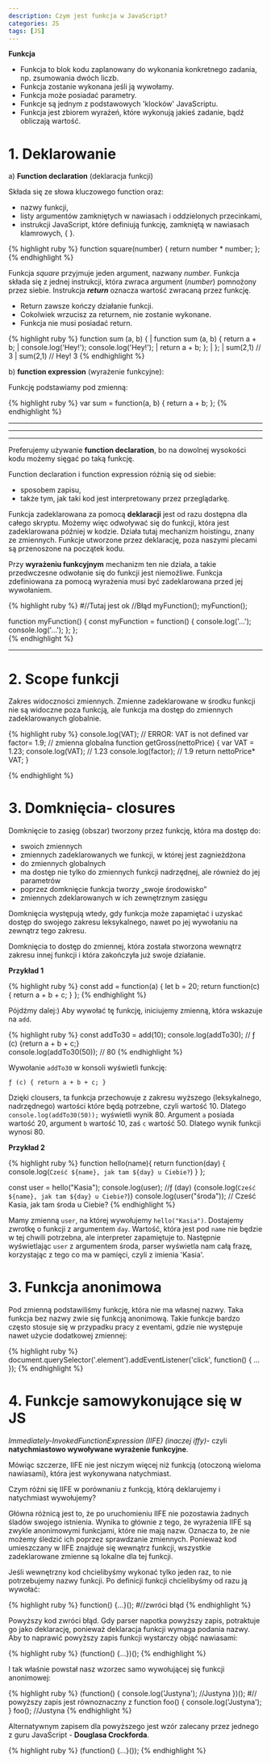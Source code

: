 ```yaml
---
description: Czym jest funkcja w JavaScript?
categories: JS
tags: [JS]
---
```

 **Funkcja**
+ Funkcja to blok kodu zaplanowany do wykonania konkretnego zadania, np. zsumowania dwóch liczb. 
+ Funkcja zostanie wykonana jeśli ją wywołamy. 
+ Funkcja może posiadać parametry.
+ Funkcje są jednym z podstawowych 'klocków' JavaScriptu. 
+ Funkcja jest zbiorem wyrażeń, które wykonują jakieś zadanie, bądź obliczają wartość.

# **1. Deklarowanie**

a) **Function declaration** (deklaracja funkcji)

Składa się ze słowa kluczowego function oraz:
+ nazwy funkcji,
+ listy argumentów zamkniętych w nawiasach i oddzielonych przecinkami,
+ instrukcji JavaScript, które definiują funkcję, zamkniętą w nawiasach klamrowych, 
{ }.

{% highlight ruby %}
function square(number) {
  return number * number;
};
{% endhighlight %}



Funkcja _square_ przyjmuje jeden argument, nazwany _number_. 
Funkcja składa się z jednej instrukcji, która zwraca argument (_number_) pomnożony przez siebie. 
Instrukcja **_return_** oznacza wartość zwracaną przez funkcję.
*	Return zawsze kończy działanie funkcji. 
*	Cokolwiek wrzucisz za returnem, nie zostanie wykonane.
*	Funkcja nie musi posiadać return.

{% highlight ruby %}
function sum (a, b) {               |   function sum (a, b) { 
return a + b;                       |   console.log('Hey!');
console.log('Hey!');                |   return a + b; 
};                                  |   };
                                    |
sum(2,1)    // 3                    |   sum(2,1)    //  Hey! 3 
{% endhighlight %}

b) **function expression** (wyrażenie funkcyjne):

Funkcję podstawiamy pod zmienną:

{% highlight ruby %}
var sum = function(a, b) { 
return a + b; 
};
{% endhighlight %}

***
***
***

Preferujemy używanie **function declaration**, bo na dowolnej wysokości kodu możemy sięgać po taką funkcję.

Function declaration i function expression różnią się od siebie:
- sposobem zapisu, 
- także tym, jak taki kod jest interpretowany przez przeglądarkę.

Funkcja zadeklarowana za pomocą **deklaracji** jest od razu dostępna dla całego skryptu. Możemy więc odwoływać się do funkcji, która jest zadeklarowana później w kodzie. Działa tutaj mechanizm hoistingu, znany ze zmiennych. Funkcje utworzone przez deklarację, poza naszymi plecami są przenoszone na początek kodu.

Przy **wyrażeniu funkcyjnym** mechanizm ten nie działa, a takie przedwczesne odwołanie się do funkcji jest niemożliwe. Funkcja zdefiniowana za pomocą wyrażenia musi być zadeklarowana przed jej wywołaniem.

{% highlight ruby %}
#//Tutaj jest ok                           //Błąd
myFunction();                         myFunction();                    

function myFunction() {               const myFunction = function() {
    console.log('...');                  console.log('...');
};                                     };                                       
{% endhighlight %}


---

# **2.	Scope funkcji**
Zakres widoczności zmiennych.
Zmienne zadeklarowane w środku funkcji nie są widoczne poza funkcją, ale funkcja ma dostęp do zmiennych zadeklarowanych globalnie.

{% highlight ruby %}
console.log(VAT); 		   // ERROR: VAT is not defined 
var factor= 1.9; 		   // zmienna globalna
function getGross(nettoPrice) { 
var VAT = 1.23; 
console.log(VAT);               // 1.23 
console.log(factor);            // 1.9
return nettoPrice* VAT;
}

{% endhighlight %}

# **3.	Domknięcia- closures**
Domknięcie to zasięg (obszar) tworzony przez funkcję, która ma dostęp do:
+ swoich zmiennych
+ zmiennych zadeklarowanych we funkcji, w której jest zagnieżdżona
+ do zmiennych globalnych
+ ma dostęp nie tylko do zmiennych funkcji nadrzędnej, ale również do jej parametrów
+ poprzez domknięcie funkcja tworzy „swoje środowisko”
+ zmiennych zdeklarowanych w ich zewnętrznym zasięgu

Domknięcia występują wtedy, gdy funkcja może zapamiętać i uzyskać dostęp do swojego zakresu leksykalnego, nawet po jej wywołaniu na zewnątrz tego zakresu.

Domknięcia to dostęp do zmiennej, która została stworzona wewnątrz zakresu innej funkcji i która zakończyła już swoje działanie.

**Przykład 1**


{% highlight ruby %}
const add = function(a) {
    let b = 20;
    return function(c) {
        return a + b + c;
    }
};
{% endhighlight %}

Pójdźmy dalej:) Aby wywołać tę funkcję, iniciujemy zmienną, która wskazuje na `add`.


{% highlight ruby %}
const addTo30 = add(10);
console.log(addTo30);            //  ƒ (c) {return a + b + c;}       
console.log(addTo30(50));       // 80
{% endhighlight %}

Wywołanie `addTo30` w konsoli wyświetli funkcję:

`ƒ (c) {
         return a + b + c;
     }`

Dzięki clousers, ta funkcja przechowuje z zakresu wyższego (leksykalnego, nadrzędnego) wartości które będą potrzebne, czyli wartość 10.
Dlatego `console.log(addTo30(50));` wyświetli wynik 80. Argument `a` posiada wartość 20, argument `b` wartość 10, zaś `c` wartość 50. Dlatego wynik funkcji wynosi 80.

**Przykład 2**

{% highlight ruby %}
function hello(name){
    return function(day) {
        console.log(`Cześć ${name}, jak tam ${day} u Ciebie?`)
    }
};

const user = hello("Kasia");
console.log(user);              //ƒ (day) {console.log(`Cześć ${name}, jak tam ${day} u Ciebie?`)}
console.log(user("środa"));     // Cześć Kasia, jak tam środa u Ciebie?
{% endhighlight %}

Mamy zmienną `user`, na której wywołujemy `hello("Kasia")`. Dostajemy zwrotkę o funkcji z argumentem `day`. 
Wartość, która jest pod `name` nie będzie w tej chwili potrzebna, ale interpreter zapamiętuje to.
Następnie wyświetlając `user` z argumentem środa, parser wyświetla nam całą frazę, korzystając z tego co ma w pamięci, czyli z imienia 'Kasia'.

# **3.	Funkcja anonimowa**
Pod zmienną podstawiliśmy funkcję, która nie ma własnej nazwy. Taka funkcja bez nazwy zwie się funkcją anonimową. Takie funkcje bardzo często stosuje się w przypadku pracy z eventami, gdzie nie występuje nawet użycie dodatkowej zmiennej:

{% highlight ruby %}
document.querySelector('.element').addEventListener('click', function() {
    ...
});
{% endhighlight %}


# **4.	Funkcje samowykonujące się w JS**

_Immediately-InvokedFunctionExpression (IIFE) (inaczej iffy)_- czyli **natychmiastowo wywoływane wyrażenie funkcyjne**.

Mówiąc szczerze, IIFE nie jest niczym więcej niż funkcją (otoczoną wieloma nawiasami), która jest wykonywana natychmiast.

Czym różni się IIFE w porównaniu z funkcją, którą deklarujemy i natychmiast wywołujemy?


Główna różnicą jest to, że po uruchomieniu IIFE nie pozostawia żadnych śladów swojego istnienia. 
Wynika to głównie z tego, że wyrażenia IIFE są zwykle anonimowymi funkcjami, które nie mają nazw. 
Oznacza to, że nie możemy śledzić ich poprzez sprawdzanie zmiennych. Ponieważ kod umieszczany w IIFE znajduje się wewnątrz funkcji, wszystkie zadeklarowane zmienne są lokalne dla tej funkcji.


Jeśli wewnętrzny kod chcielibyśmy wykonać tylko jeden raz, to nie potrzebujemy nazwy funkcji.
Po definicji funkcji chcielibyśmy od razu ją wywołać:

{% highlight ruby %}
function() {...}(); #//zwróci błąd
{% endhighlight %}

Powyższy kod zwróci błąd. Gdy parser napotka powyższy zapis, potraktuje go jako deklarację, ponieważ deklaracja funkcji wymaga podania nazwy. Aby to naprawić powyższy zapis funkcji wystarczy objąć nawiasami:

{% highlight ruby %}
(function() {...})();
{% endhighlight %}

I tak właśnie powstał nasz wzorzec samo wywołującej się funkcji anonimowej:

{% highlight ruby %}
(function() {
    console.log('Justyna');       //Justyna
})();
#// powyższy zapis jest równoznaczny z
function foo() {
    console.log('Justyna');
}
foo();                          //Justyna
{% endhighlight %}


Alternatywnym zapisem dla powyższego jest wzór zalecany przez jednego z guru JavaScript - **Douglasa Crockforda**.



{% highlight ruby %}
(function() {...}());
{% endhighlight %}

